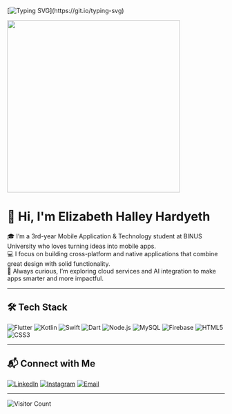 [![Typing SVG](https://readme-typing-svg.herokuapp.com?size=24&color=F88379&duration=5000&pause=5000&lines=Hi+There!+I'm+Halley;Mobile+App+Developer;Learning,+Building,+Growing!)](https://git.io/typing-svg)


<img src="https://media.giphy.com/media/qgQUggAC3Pfv687qPC/giphy.gif" width="400"/>

# 👋 Hi, I'm Elizabeth Halley Hardyeth

🎓 I’m a 3rd-year Mobile Application & Technology student at BINUS University who loves turning ideas into mobile apps.  
💻 I focus on building cross-platform and native applications that combine great design with solid functionality.  
📱 Always curious, I’m exploring cloud services and AI integration to make apps smarter and more impactful.  

---

## 🛠 Tech Stack
![Flutter](https://img.shields.io/badge/Flutter-02569B?style=for-the-badge&logo=flutter&logoColor=white)
![Kotlin](https://img.shields.io/badge/Kotlin-0095D5?style=for-the-badge&logo=kotlin&logoColor=white)
![Swift](https://img.shields.io/badge/Swift-FA7343?style=for-the-badge&logo=swift&logoColor=white)
![Dart](https://img.shields.io/badge/Dart-0175C2?style=for-the-badge&logo=dart&logoColor=white)
![Node.js](https://img.shields.io/badge/Node.js-43853D?style=for-the-badge&logo=node.js&logoColor=white)
![MySQL](https://img.shields.io/badge/MySQL-4479A1?style=for-the-badge&logo=mysql&logoColor=white)
![Firebase](https://img.shields.io/badge/Firebase-FFCA28?style=for-the-badge&logo=firebase&logoColor=black)
![HTML5](https://img.shields.io/badge/HTML5-E34F26?style=for-the-badge&logo=html5&logoColor=white)
![CSS3](https://img.shields.io/badge/CSS3-1572B6?style=for-the-badge&logo=css3&logoColor=white)


---

## 📬 Connect with Me

[![LinkedIn](https://img.shields.io/badge/LinkedIn-blue?logo=linkedin\&logoColor=white)](www.linkedin.com/in/elizabeth-halley-hardyeth)
[![Instagram](https://img.shields.io/badge/Instagram-pink?logo=instagram\&logoColor=white)](https://instagram.com/eli22zabeth)
[![Email](https://img.shields.io/badge/Email-D14836?logo=gmail\&logoColor=white)](mailto:elizabethhalleyhardyeth@gmail.com)

---

![Visitor Count](https://komarev.com/ghpvc/?username=HalleyHardyeth\&color=blue\&style=flat-square)
